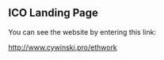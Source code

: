 ICO Landing Page
---
You can see the website by entering this link: 

http://www.cywinski.pro/ethwork
